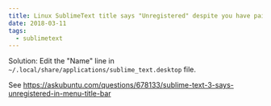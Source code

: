 ```yaml
---
title: Linux SublimeText title says "Unregistered" despite you have paid license
date: 2018-03-11
tags:
  - sublimetext
---
```


Solution: Edit the "Name" line in
`~/.local/share/applications/sublime_text.desktop` file.

See
<https://askubuntu.com/questions/678133/sublime-text-3-says-unregistered-in-menu-title-bar>
